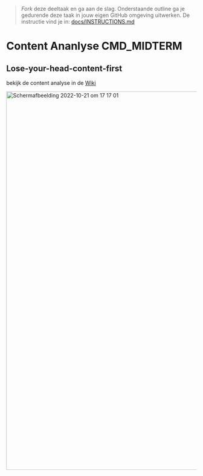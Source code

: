 > _Fork_ deze deeltaak en ga aan de slag. 
Onderstaande outline ga je gedurende deze taak in jouw eigen GitHub omgeving uitwerken. 
De instructie vind je in: [docs/INSTRUCTIONS.md](docs/INSTRUCTIONS.md)

# Content Ananlyse CMD_MIDTERM
## Lose-your-head-content-first
bekijk de content analyse in de [Wiki](https://github.com/EmonaSantiago/lose-your-head-content-first/wiki)


<img width="1000" alt="Schermafbeelding 2022-10-21 om 17 17 01" src="https://user-images.githubusercontent.com/90447045/197230498-071e3343-1dee-4d00-aee9-693a8f3e82b9.png">
